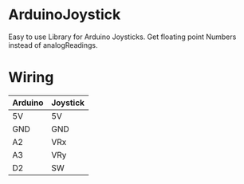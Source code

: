 # ArduinoJoystick
Easy to use Library for Arduino Joysticks.
Get floating point Numbers instead of analogReadings. 

# Wiring
 
 
 |Arduino|         Joystick|
 |----------|--------------|
 |5V        |      5V |
 |GND       |      GND |
 | A2        |      VRx |
 | A3        |      VRy |
 | D2        |      SW |
  
  
